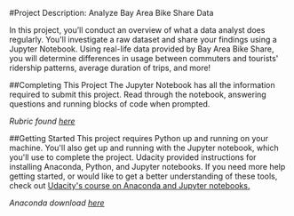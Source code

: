#Project Description: Analyze Bay Area Bike Share Data

In this project, you’ll conduct an overview of what a data analyst does regularly. You'll investigate a raw dataset and share your findings using a Jupyter Notebook. Using real-life data provided by Bay Area Bike Share, you will determine differences in usage between commuters and tourists' ridership patterns, average duration of trips, and more!

##Completing This Project
The Jupyter Notebook has all the information required to submit this project. Read through the notebook, answering questions and running blocks of code when prompted.

*Rubric found [here](https://review.udacity.com/#!/rubrics/187/view)*

##Getting Started
This project requires Python up and running on your machine. You'll also get up and running with the Jupyter notebook, which you'll use to complete the project. Udacity provided instructions for installing Anaconda, Python, and Jupyter notebooks. If you need more help getting started, or would like to get a better understanding of these tools, check out [Udacity's course on Anaconda and Jupyter notebooks.](https://classroom.udacity.com/nanodegrees/nd002/parts/0021345403/modules/425c4838-524c-4228-8baf-f822e30bf157/lessons/c6a12f2e-63f2-4007-a2c3-dd3e5f06f3cb/concepts/4cdc5a26-1e54-4a69-8eb4-f15e37aaab7b#)


*Anaconda download [here](https://www.anaconda.com/download)*
